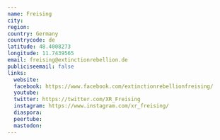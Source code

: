 ```yaml
---
name: Freising
city:
region:
country: Germany
countrycode: de
latitude: 48.4008273
longitude: 11.7439565
email: freising@extinctionrebellion.de
publiciseemail: false
links:
  website:
  facebook: https://www.facebook.com/extinctionrebellionfreising/
  youtube:
  twitter: https://twitter.com/XR_Freising
  instagram: https://www.instagram.com/xr_freising/
  diaspora:
  peertube:
  mastodon:
---
```

